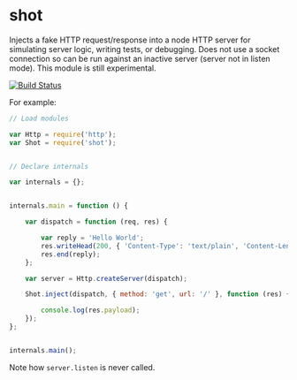 # shot

Injects a fake HTTP request/response into a node HTTP server for simulating server logic, writing tests, or debugging. Does not use a socket
connection so can be run against an inactive server (server not in listen mode). This module is still experimental.

[![Build Status](https://secure.travis-ci.org/hueniverse/shot.png)](http://travis-ci.org/hueniverse/shot)

For example:

```javascript
// Load modules

var Http = require('http');
var Shot = require('shot');


// Declare internals

var internals = {};


internals.main = function () {

    var dispatch = function (req, res) {

        var reply = 'Hello World';
        res.writeHead(200, { 'Content-Type': 'text/plain', 'Content-Length': reply.length });
        res.end(reply);
    };

    var server = Http.createServer(dispatch);

    Shot.inject(dispatch, { method: 'get', url: '/' }, function (res) {

        console.log(res.payload);
    });
};


internals.main();
```

Note how `server.listen` is never called.
